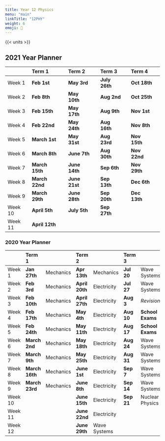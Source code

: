 ```yaml
---
title: Year 12 Physics
menu: "main"
linkTitle: "12PHY"
weight: 6
emoji: 🧲
---
```


{{< units >}}

## 2021 Year Planner

|         | Term 1         |    | Term 2        |    | Term 3        |    | Term 4       |    |
|:--------|:---------------|:---|:--------------|:---|:--------------|:---|:-------------|:---|
| Week 1  | __Feb 1st__    |    | __May 3rd__   |    | __July 26th__ |    | __Oct 18th__ |    |
| Week 2  | __Feb 8th__    |    | __May 10th__  |    | __Aug 2nd__   |    | __Oct 25th__ |    |
| Week 3  | __Feb 15th__   |    | __May 17th__  |    | __Aug 9th__   |    | __Nov 1st__  |    |
| Week 4  | __Feb 22nd__   |    | __May 24th__  |    | __Aug 16th__  |    | __Nov 8th__  |    |
| Week 5  | __March 1st__  |    | __May 31st__  |    | __Aug 23rd__  |    | __Nov 15th__ |    |
| Week 6  | __March 8th__  |    | __June 7th__  |    | __Aug 30th__  |    | __Nov 22nd__ |    |
| Week 7  | __March 15th__ |    | __June 14th__ |    | __Sep 6th__   |    | __Nov 29th__ |    |
| Week 8  | __March 22nd__ |    | __June 21st__ |    | __Sep 13th__  |    | __Dec 6th__  |    |
| Week 9  | __March 29th__ |    | __June 28th__ |    | __Sep 20th__  |    | __Dec 13th__ |    |
| Week 10 | __April 5th__  |    | __July 5th__  |    | __Sep 27th__  |    |              |    |
| Week 11 | __April 12th__ |    |               |    |               |    |              |    |

### 2020 Year Planner

|         | Term 1         |           | Term 2         |              | Term 3     |                  | Term 4      |                 |
|:--------|:---------------|:----------|:---------------|:-------------|:-----------|:-----------------|:------------|:----------------|
| Week 1  | __Jan 27th__   | Mechanics | __Apr 13th__   | Mechanics    | __Jul 20__ | Wave Systems     | __Oct 12__  | Nuclear Physics |
| Week 2  | __Feb 3rd__    | Mechanics | __April 20th__ | Electricity  | __Jul 27__ | Wave Systems     | __Oct 19__  | Nuclear Physics |
| Week 3  | __Feb 10th__   | Mechanics | __April 27th__ | Electricity  | __Aug 3__  | _Revision_       | __Oct 26__  | _Revision_      |
| Week 4  | __Feb 17th__   | Mechanics | __May 4th__    | Electricity  | __Aug 10__ | __School Exams__ | __Nov 2__   | __NCEA Exams__  |
| Week 5  | __Feb 24th__   | Mechanics | __May 11th__   | Electricity  | __Aug 17__ | __School Exams__ | __Nov 9__   | __NCEA Exams__  |
| Week 6  | __March 2nd__  | Mechanics | __May 18th__   | Electricity  | __Aug 24__ | Wave Systems     | __Nov 16__  | __NCEA Exams__  |
| Week 7  | __March 9th__  | Mechanics | __May 25th__   | Electricity  | __Aug 31__ | Wave Systems     | __Nov 23__  | __NCEA Exams__  |
| Week 8  | __March 16th__ | Mechanics | __June 1st__   | Electricity  | __Sep 7__  | Wave Systems     | __Nov 30__  | __NCEA Exams__  |
| Week 9  | __March 23rd__ | Mechanics | __June 8th__   | Electricity  | __Sep 14__ | Wave Systems     | __Dec 7th__ | __NCEA Exams__  |
| Week 10 |                |           | __June 15th__  | Electricity  | __Sep 21__ | Nuclear Physics  |             |                 |
| Week 11 |                |           | __June 22nd__  | Electricity  |            |                  |             |                 |
| Week 12 |                |           | __June 29th__  | Wave Systems |            |                  |             |                 |

 